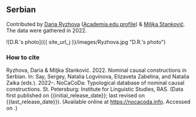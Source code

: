 ## Serbian

Contributed by [Daria Ryzhova](https://www.hse.ru/en/org/persons/65846678) ([Academia.edu profile](https://he.academia.edu/DariaRyzhova)) & [Miljka Stanković](https://rs.linkedin.com/in/miljka-stankovic-70156b98). The data were gathered in 2022.

![D.R.'s photo]({{ site_url_j }}/images/Ryzhova.jpg "D.R.'s photo")

### How to cite

Ryzhova, Daria & Miljka Stanković. 2022. Nominal causal constructions in Serbian. In: Say, Sergey, Natalia Logvinova,
Elizaveta Zabelina, and Natalia Zaika (eds.). 2022–. NoCaCoDa: Typological database of nominal causal constructions.
St. Petersburg: Institute for Linguistic Studies, RAS. (Data first published on {{initial_release_date}};
last revised on {{last_release_date}}). (Available online at https://nocacoda.info. Accessed on <span class="today-span"></span>.)
